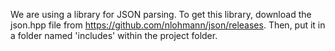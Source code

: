 We are using a library for JSON parsing.  To get this library, download the json.hpp file from https://github.com/nlohmann/json/releases.  Then, put it in a folder named 'includes' within the project folder.
